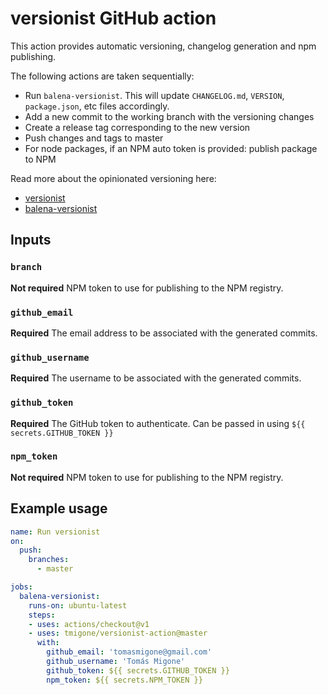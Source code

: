 # versionist GitHub action

This action provides automatic versioning, changelog generation and npm publishing.
 
The following actions are taken sequentially:

- Run `balena-versionist`. This will update `CHANGELOG.md`, `VERSION`, `package.json`, etc files accordingly.
- Add a new commit to the working branch with the versioning changes
- Create a release tag corresponding to the new version
- Push changes and tags to master
- For node packages, if an NPM auto token is provided: publish package to NPM

Read more about the opinionated versioning here:
- [versionist](https://github.com/balena-io/versionist)
- [balena-versionist](https://github.com/balena-io/balena-versionist)

## Inputs

### `branch`

**Not required** NPM token to use for publishing to the NPM registry.

### `github_email`

**Required** The email address to be associated with the generated commits.

### `github_username`

**Required** The username to be associated with the generated commits.

### `github_token`

**Required** The GitHub token to authenticate. Can be passed in using `${{ secrets.GITHUB_TOKEN }}`

### `npm_token`

**Not required** NPM token to use for publishing to the NPM registry.


## Example usage

```yaml
name: Run versionist
on:
  push:
    branches:
      - master

jobs:
  balena-versionist:
    runs-on: ubuntu-latest
    steps: 
    - uses: actions/checkout@v1
    - uses: tmigone/versionist-action@master
      with:
        github_email: 'tomasmigone@gmail.com'
        github_username: 'Tomás Migone'
        github_token: ${{ secrets.GITHUB_TOKEN }}
        npm_token: ${{ secrets.NPM_TOKEN }}
```
